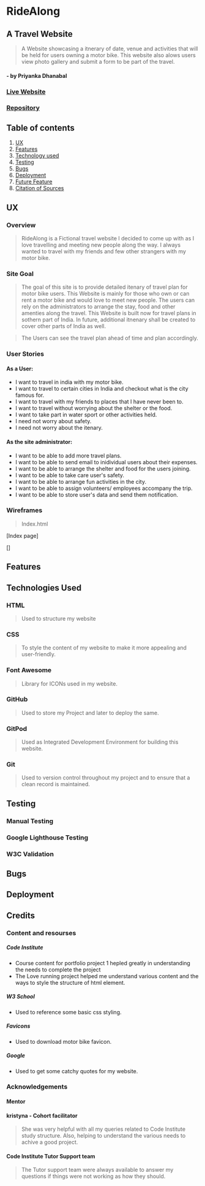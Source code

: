 # RideAlong


## A Travel Website
> A Website showcasing a itnerary of date, venue and activities that will be held for users owning a motor bike. This website also alows users view photo gallery and submit a form to be part of the travel.

#### - by Priyanka Dhanabal

### [Live Website](https://priyanka-dhanabal.github.io/Project1/)

### [Repository](https://github.com/Priyanka-Dhanabal/Project1.git)

## Table of contents

 1. [ UX ](#ux)
 2. [ Features ](#features)
 3. [ Technology used ](#tech) 
 4. [ Testing ](#testing)  
 5. [ Bugs ](#bugs)  
 6. [ Deployment](#deployment)
 7. [ Future Feature ](#left)  
 8. [ Citation of Sources](#credits)

 
 
 

 ## UX

 ### Overview

 > RideAlong is a Fictional travel website I decided to come up with as I love travelling and meeting new people along the way. I always wanted to travel with my friends and few other strangers with my motor bike.

 ### Site Goal

 > The goal of this site is to provide detailed itenary of travel plan for motor bike users. This Website is mainly for those who own or can rent a motor bike and would love to meet new people. The users can rely on the administrators to arrange the stay, food and other amenties along the travel. This Website is built now for travel plans in sothern part of India. In future, additional itnenary shall be created to cover other parts of India as well.

 > The Users can see the travel plan ahead of time and plan accordingly.

 ### User Stories

 #### As a User:

 - I want to travel in india with my motor bike.
 - I want to travel to certain cities in India and checkout what is the city famous for.
 - I want to travel with my friends to places that I have never been to.
 - I want to travel without worrying about the shelter or the food.
 - I want to take part in water sport or other activities held.
 - I need not worry about safety.
 - I need not worry about the itenary.

 #### As the site administrator:

 - I want to be able to add more travel plans.
 - I want to be able to send email to inidividual users about their expenses.
 - I want to be able to arrange the shelter and food for the users joining.
 - I want to be able to take care user's safety.
 - I want to be able to arrange fun activities in the city.
 - I want to be able to assign volunteers/ employees accompany the trip.
 - I want to be able to store user's data and send them notification.

### Wireframes

> Index.html

[Index page]

> 

[]

## Features

## Technologies Used

### HTML

> Used to structure my website

### CSS

> To style the content of my website to make it more appealing and user-friendly.

### Font Awesome

> Library for ICONs used in my website.

### GitHub

> Used to store my Project and later to deploy the same.

### GitPod

> Used as Integrated Development Environment for building this website.

### Git

> Used to version control throughout my project and to ensure that a clean record is maintained.


## Testing

### Manual Testing

### Google Lighthouse Testing

### W3C Validation

## Bugs

## Deployment

## Credits

### Content and resourses

##### Code Institute
- Course content for portfolio project 1 hepled greatly in understanding the needs to complete the project
- The Love running project helped me understand various content and the ways to style the structure of html element.

##### W3 School
- Used to reference some basic css styling.

##### Favicons
- Used to download motor bike favicon.

##### Google
- Used to get some catchy quotes for my website.

### Acknowledgements

#### Mentor
>

#### kristyna - Cohort facilitator
> She was very helpful with all my queries related to Code Institute study structure. Also, helping to understand the various needs to achive a good project.

#### Code Institute Tutor Support team
> The Tutor support team were always available to answer my questions if things were not working as how they should.

















